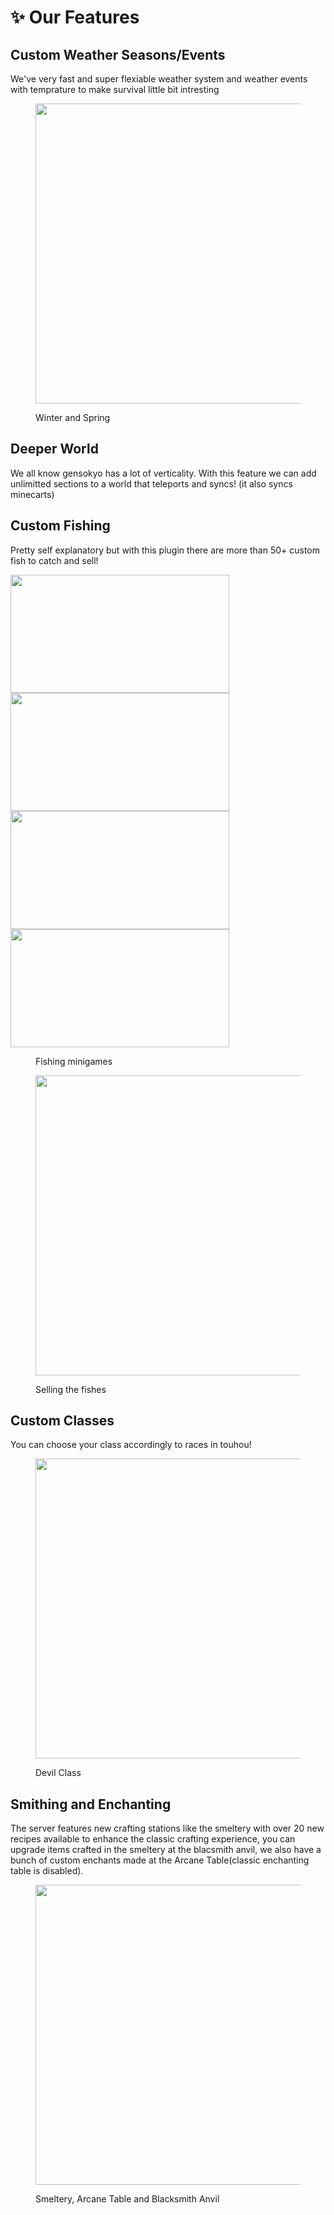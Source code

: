 # ✨ **Our Features**

## **Custom Weather Seasons/Events**

We've very fast and super flexiable weather system and weather events with
temprature to make survival little bit intresting

<figure><img src="https://cdn.discordapp.com/attachments/1013892135298273431/1138911333937590372/season.webp" width="720" height="480" alt=""><figcaption><p>Winter and Spring</p></figcaption></figure>

## **Deeper World**

We all know gensokyo has a lot of verticality. With this feature we can add
unlimitted sections to a world that teleports and syncs! (it also syncs
minecarts)


## **Custom Fishing**

Pretty self explanatory but with this plugin there are more than 50+ custom fish
to catch and sell!

<img src="https://cdn.discordapp.com/attachments/1013892135298273431/1138927224750358568/fish1_opti2.gif" width="350" height="189" />
<img src="https://cdn.discordapp.com/attachments/1013892135298273431/1138927223672422422/fish2_optimized.gif" width="350" height="189" />
<img src="https://cdn.discordapp.com/attachments/1013892135298273431/1138927223244595400/fish3_optimized.gif" width="350" height="189" />
<img src="https://cdn.discordapp.com/attachments/1013892135298273431/1138927224393834516/lava_fish_opti2.gif" width="350" height="189" />
<figure><figcaption><p>Fishing minigames</p></figcaption></figure>

<figure><img src="https://cdn.discordapp.com/attachments/1013892135298273431/1138927225060733028/sellfish_optimized.gif" width="720" height="480" alt=""><figcaption><p>Selling the fishes</p></figcaption></figure>

## **Custom Classes**

You can choose your class accordingly to races in touhou!

<figure><img src="https://cdn.discordapp.com/attachments/1013892135298273431/1138891923298472027/class.webp" width="720" height="480" alt=""><figcaption><p>Devil Class</p></figcaption></figure>


## **Smithing and Enchanting**

The server features new crafting stations like the smeltery with over 20 new
recipes available to enhance the classic crafting experience, you can upgrade
items crafted in the smeltery at the blacsmith anvil, we also have a bunch of
custom enchants made at the Arcane Table(classic enchanting table is disabled).

<figure><img src="https://cdn.discordapp.com/attachments/1013892135298273431/1138901684861534218/tables.jpg" width="720" height="480" alt=""><figcaption><p>Smeltery, Arcane Table and Blacksmith Anvil</p></figcaption></figure>
